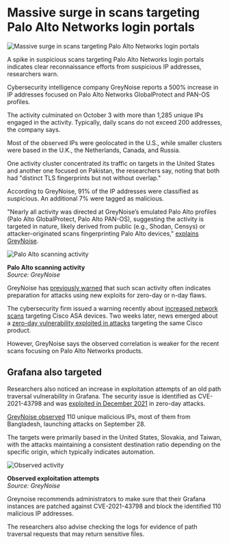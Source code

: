 # Massive surge in scans targeting Palo Alto Networks login portals

![Massive surge in scans targeting Palo Alto Networks login portals](https://www.bleepstatic.com/content/hl-images/2024/10/09/Palo-Alto-Networks.jpg)

A spike in suspicious scans targeting Palo Alto Networks login portals indicates clear reconnaissance efforts from suspicious IP addresses, researchers warn. 

Cybersecurity intelligence company GreyNoise reports a 500% increase in IP addresses focused on Palo Alto Networks GlobalProtect and PAN-OS profiles.

The activity culminated on October 3 with more than 1,285 unique IPs engaged in the activity. Typically, daily scans do not exceed 200 addresses, the company says.

Most of the observed IPs were geolocated in the U.S., while smaller clusters were based in the U.K., the Netherlands, Canada, and Russia.

One activity cluster concentrated its traffic on targets in the United States and another one focused on Pakistan, the researchers say, noting that both had "distinct TLS fingerprints but not without overlap."

According to GreyNoise, 91% of the IP addresses were classified as suspicious. An additional 7% were tagged as malicious.

"Nearly all activity was directed at GreyNoise’s emulated Palo Alto profiles (Palo Alto GlobalProtect, Palo Alto PAN-OS), suggesting the activity is targeted in nature, likely derived from public (e.g., Shodan, Censys) or attacker-originated scans fingerprinting Palo Alto devices," [explains GreyNoise](https://www.greynoise.io/blog/palo-alto-scanning-surges).

![Palo Alto scanning activity](https://www.bleepstatic.com/images/news/u/1220909/2025/October/paloalto.jpg)

**Palo Alto scanning activity**  
_Source: GreyNoise_

GreyNoise has [previously warned](https://www.bleepingcomputer.com/news/security/spikes-in-malicious-activity-precede-new-cves-in-80-percent-of-cases/) that such scan activity often indicates preparation for attacks using new exploits for zero-day or n-day flaws.

The cybersecurity firm issued a warning recently about [increased network scans](https://www.bleepingcomputer.com/news/security/surge-in-networks-scans-targeting-cisco-asa-devices-raise-concerns/) targeting Cisco ASA devices. Two weeks later, news emerged about a [zero-day vulnerability](https://www.bleepingcomputer.com/news/security/cisco-warns-of-asa-firewall-zero-days-exploited-in-attacks/)[ exploited in attacks](https://www.bleepingcomputer.com/news/security/cisco-warns-of-asa-firewall-zero-days-exploited-in-attacks/) targeting the same Cisco product.

However, GreyNoise says the observed correlation is weaker for the recent scans focusing on Palo Alto Networks products.

## Grafana also targeted

Researchers also noticed an increase in exploitation attempts of an old path traversal vulnerability in Grafana. The security issue is identified as CVE-2021-43798 and was [exploited in December 2021](https://www.bleepingcomputer.com/news/security/grafana-fixes-zero-day-vulnerability-after-exploits-spread-over-twitter/) in zero-day attacks.

[GreyNoise observed](https://www.greynoise.io/blog/coordinated-grafana-exploitation-attempts) 110 unique malicious IPs, most of them from Bangladesh, launching attacks on September 28.

The targets were primarily based in the United States, Slovakia, and Taiwan, with the attacks maintaining a consistent destination ratio depending on the specific origin, which typically indicates automation.

![Observed activity](https://www.bleepstatic.com/images/news/u/1220909/2025/October/grafana-attacks.jpg)

**Observed exploitation attempts**  
_Source: GreyNoise_

Greynoise recommends administrators to make sure that their Grafana instances are patched against CVE-2021-43798 and block the identified 110 malicious IP addresses.

The researchers also advise checking the logs for evidence of path traversal requests that may return sensitive files.
